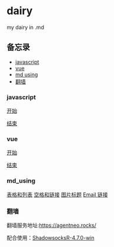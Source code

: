 # dairy

my dairy in .md

## 备忘录

- [javascript](###javascript)
- [vue](###vue)
- [md using](###md_using)
- [翻墙](###翻墙)

### javascript

[开始](./2018·7·24.md)

[结束](./2018·8·10.md)

### vue

[开始](.2018·8·23.md)

[结束](./)

### md_using

[表格和列表](./2018·8·3.md/##[md]使用规则)
[空格和链接](./2018·8·7.md/##md的使用)
[图片标题](./2018·8·10.md/##md用法)
[Email 链接](./2018·8·30.md/##md_using)

### 翻墙

翻墙服务地址:<https://agentneo.rocks/>

配合使用：[ShadowsocksR-4.7.0-win](./files/ShadowsocksR-4.7.0-win.7z)